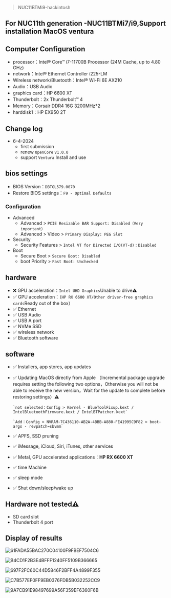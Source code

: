 > NUC11BTMi9-hackintosh
## For NUC11th generation -NUC11BTMi7/i9,Support installation MacOS ventura


## Computer Configuration

- processor：Intel® Core™ i7-11700B Processor (24M Cache, up to 4.80 GHz)
- network：Intel® Ethernet Controller i225-LM
- Wireless network/Bluetooth：Intel® Wi-Fi 6E AX210
- Audio：USB Audio
- graphics card：HP 6600 XT
- Thunderbolt：2x Thunderbolt™ 4
- Memory：Corsair DDR4 16G 3200MHz*2
- harddisk1：HP EX950 2T
  
## Change log

- 6-4-2024
  - first submission
  - renew `OpenCore` `v1.0.0`
  - support `Ventura` Install and use
  
## bios settings

- BIOS Version：`DBTGL579.0070`
- Restore BIOS settings：`F9 - Optimal Defaults`

### Configuration

- Advanced
  - Advanced > `PCIE Resizable BAR Support: Disabled（Very important）`
  - Advanced > Video > `Primary Display: PEG Slot`
- Security
  - Security Features > `Intel VT for Directed I/O(VT-d)：Disabled`
- Boot
  - Secure Boot > `Secure Boot: Disabled`
  - boot Priority > `Fast Boot: Unchecked`

## hardware

- ❌  GPU acceleration：`Intel UHD Graphics`Unable to drive⚠️
- ✅ GPU acceleration：（`HP RX 6600 XT/Other driver-free graphics cards`Ready out of the box）
- ✅ Ethernet
- ✅ USB Audio
- ✅ USB A port
- ✅ NVMe SSD
- ✅ wireless network
- ✅ Bluetooth
software

## software

- ✅ Installers, app stores, app updates
- ✅ Updating MacOS directly from Apple （Incremental package upgrade requires setting the following two options，Otherwise you will not be able to receive the new version，Wait for the update to complete before restoring settings）⚠️

      `not selected：Config > Kernel - BlueToolFixup.kext / IntelBluetoothFirmware.kext / IntelBTPatcher.kext`

      `Add：Config > NVRAM-7C436110-AB2A-4BBB-A880-FE41995C9F82 > boot-args - revpatch=sbvmm`
- ✅ APFS, SSD pruning
- ✅ iMessage, iCloud, Siri, iTunes, other services
- ✅ Metal, GPU accelerated applications：**HP RX 6600 XT**
- ✅ time Machine
- ✅ sleep mode
- ✅ Shut down/sleep/wake up

## Hardware not tested⚠️

- SD card slot
- Thunderbolt 4 port

## Display of results

![61FADA55BAC270C04100F9FBEF7504C6](https://github.com/zpyangchina/NUC11BTMi7-hackintosh/assets/42115887/5fb87b03-180c-4282-9a94-9becb5e2d37b)

![B4CD1F2B3E4BFFF1240FF5109B366665](https://github.com/zpyangchina/NUC11BTMi7-hackintosh/assets/42115887/e54ca566-122b-400f-bf82-d69cd2ede8c6)

![697F2FC60C44D5846F2BFF4A4899F355](https://github.com/zpyangchina/NUC11BTMi7-hackintosh/assets/42115887/17566f32-6ef0-46df-aa46-cc69ab9e141c)

![C7B577EF0FF9EB0376FDB5B032252CC9](https://github.com/zpyangchina/NUC11BTMi7-hackintosh/assets/42115887/76eb1bfd-f41d-41ab-ad7d-246379f57b2a)

![9A7CB91E98497699A56F359EF6360F6B](https://github.com/zpyangchina/NUC11BTMi7-hackintosh/assets/42115887/ef93e0e8-4563-429f-ac7e-67735053fc40)



